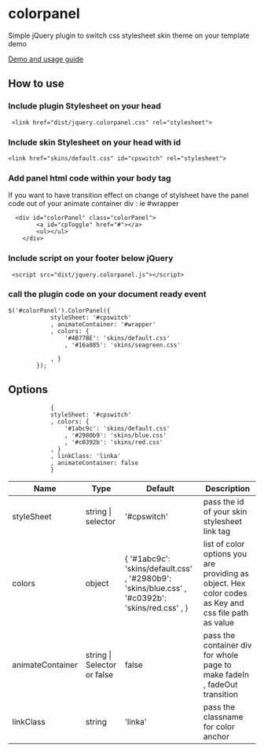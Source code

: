 # colorpanel
Simple jQuery plugin to switch css stylesheet skin theme on your template demo

[Demo and usage guide](https://infario.github.io/colorpanel/)

## How to use

### Include plugin Stylesheet on your head

     <link href="dist/jquery.colorpanel.css" rel="stylesheet">

### Include skin Stylesheet on your head with id

    <link href="skins/default.css" id="cpswitch" rel="stylesheet">

### Add panel html code within your body tag

If you want to have transition effect on change of stylsheet have the panel code out of your animate container div : ie #wrapper

      <div id="colorPanel" class="colorPanel">
            <a id="cpToggle" href="#"></a>
            <ul></ul>
        </div>

### Include script on your footer below jQuery

     <script src="dist/jquery.colorpanel.js"></script>

### call the plugin code on your document ready event

    $('#colorPanel').ColorPanel({
                styleSheet: '#cpswitch'
                , animateContainer: '#wrapper'
                , colors: {
                    '#4B77BE': 'skins/default.css'
                    , '#16a085': 'skins/seagreen.css'

                , }
            });

## Options

                {
                styleSheet: '#cpswitch'
                , colors: {
                    '#1abc9c': 'skins/default.css'
                    , '#2980b9': 'skins/blue.css'
                    , '#c0392b': 'skins/red.css'
                , }
                , linkClass: 'linka'
                , animateContainer: false
                }

<table class="pure-table pure-table-horizontal" width="100%">

<thead>

<tr>

<th>Name</th>

<th>Type</th>

<th>Default</th>

<th>Description</th>

</tr>

</thead>

<tbody>

<tr>

<td>styleSheet</td>

<td>string | selector</td>

<td>'#cpswitch'</td>

<td>pass the id of your skin stylesheet link tag</td>

</tr>

<tr>

<td>colors</td>

<td>object</td>

<td>{ '#1abc9c': 'skins/default.css' , '#2980b9': 'skins/blue.css' , '#c0392b': 'skins/red.css' , }</td>

<td>list of color options you are providing as object. Hex color codes as Key and css file path as value</td>

</tr>

<tr>

<td>animateContainer</td>

<td>string | Selector or false</td>

<td>false</td>

<td>pass the container div for whole page to make fadeIn , fadeOut transition</td>

</tr>

<tr>

<td>linkClass</td>

<td>string</td>

<td>'linka'</td>

<td>pass the classname for color anchor</td>

</tr>

</tbody>

</table>
